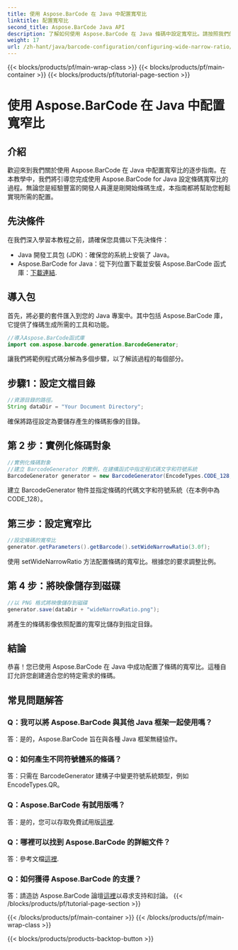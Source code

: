 ```yaml
---
title: 使用 Aspose.BarCode 在 Java 中配置寬窄比
linktitle: 配置寬窄比
second_title: Aspose.BarCode Java API
description: 了解如何使用 Aspose.BarCode 在 Java 條碼中設定寬窄比。請按照我們的逐步指南進行無縫自訂。
weight: 17
url: /zh-hant/java/barcode-configuration/configuring-wide-narrow-ratio/
---
```


{{< blocks/products/pf/main-wrap-class >}}
{{< blocks/products/pf/main-container >}}
{{< blocks/products/pf/tutorial-page-section >}}

# 使用 Aspose.BarCode 在 Java 中配置寬窄比


## 介紹

歡迎來到我們關於使用 Aspose.BarCode 在 Java 中配置寬窄比的逐步指南。在本教學中，我們將引導您完成使用 Aspose.BarCode for Java 設定條碼寬窄比的過程。無論您是經驗豐富的開發人員還是剛開始條碼生成，本指南都將幫助您輕鬆實現所需的配置。

## 先決條件

在我們深入學習本教程之前，請確保您具備以下先決條件：

- Java 開發工具包 (JDK)：確保您的系統上安裝了 Java。
-  Aspose.BarCode for Java：從下列位置下載並安裝 Aspose.BarCode 函式庫：[下載連結](https://releases.aspose.com/barcode/java/).

## 導入包

首先，將必要的套件匯入到您的 Java 專案中。其中包括 Aspose.BarCode 庫，它提供了條碼生成所需的工具和功能。

```java
//導入Aspose.BarCode函式庫
import com.aspose.barcode.generation.BarcodeGenerator;
```

讓我們將範例程式碼分解為多個步驟，以了解該過程的每個部分。

## 步驟1：設定文檔目錄

```java
//資源目錄的路徑。
String dataDir = "Your Document Directory";
```

確保將路徑設定為要儲存產生的條碼影像的目錄。

## 第 2 步：實例化條碼對象

```java
//實例化條碼對象
//建立 BarcodeGenerator 的實例，在建構函式中指定程式碼文字和符號系統
BarcodeGenerator generator = new BarcodeGenerator(EncodeTypes.CODE_128, "12345678");
```

建立 BarcodeGenerator 物件並指定條碼的代碼文字和符號系統（在本例中為 CODE_128）。

## 第三步：設定寬窄比

```java
//設定條碼的寬窄比
generator.getParameters().getBarcode().setWideNarrowRatio(3.0f);
```

使用 setWideNarrowRatio 方法配置條碼的寬窄比。根據您的要求調整比例。

## 第 4 步：將映像儲存到磁碟

```java
//以 PNG 格式將映像儲存到磁碟
generator.save(dataDir + "wideNarrowRatio.png");
```

將產生的條碼影像依照配置的寬窄比儲存到指定目錄。

## 結論

恭喜！您已使用 Aspose.BarCode 在 Java 中成功配置了條碼的寬窄比。這種自訂允許您創建適合您的特定需求的條碼。

## 常見問題解答

### Q：我可以將 Aspose.BarCode 與其他 Java 框架一起使用嗎？
答：是的，Aspose.BarCode 旨在與各種 Java 框架無縫協作。

### Q：如何產生不同符號體系的條碼？
答：只需在 BarcodeGenerator 建構子中變更符號系統類型，例如 EncodeTypes.QR。

### Q：Aspose.BarCode 有試用版嗎？
答：是的，您可以存取免費試用版[這裡](https://releases.aspose.com/).

### Q：哪裡可以找到 Aspose.BarCode 的詳細文件？
答：參考文檔[這裡](https://reference.aspose.com/barcode/java/).

### Q：如何獲得 Aspose.BarCode 的支援？
答：請造訪 Aspose.BarCode 論壇[這裡](https://forum.aspose.com/c/barcode/13)以尋求支持和討論。
{{< /blocks/products/pf/tutorial-page-section >}}

{{< /blocks/products/pf/main-container >}}
{{< /blocks/products/pf/main-wrap-class >}}

{{< blocks/products/products-backtop-button >}}
